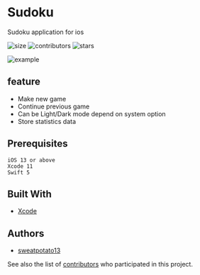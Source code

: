 # Sudoku

Sudoku application for ios


![size](https://img.shields.io/github/repo-size/sweatpotato13/Sudoku)
![contributors](https://img.shields.io/github/contributors/sweatpotato13/Sudoku)
![stars](https://img.shields.io/github/stars/sweatpotato13/Sudoku?style=plastic)

![example](https://i.imgur.com/tHTwHYU.png)

## feature

* Make new game
* Continue previous game
* Can be Light/Dark mode depend on system option
* Store statistics data

## Prerequisites

```
iOS 13 or above
Xcode 11
Swift 5
```

## Built With

* [Xcode](https://developer.apple.com/xcode/)

## Authors

* [sweatpotato13](https://github.com/sweatpotato13)  


See also the list of [contributors](https://github.com/sweatpotato13/Sudoku/graphs/contributors) who participated in this project.
